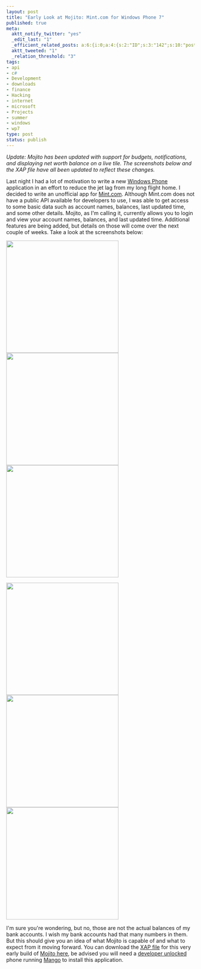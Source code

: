 ```yaml
--- 
layout: post
title: "Early Look at Mojito: Mint.com for Windows Phone 7"
published: true
meta: 
  aktt_notify_twitter: "yes"
  _edit_last: "1"
  _efficient_related_posts: a:6:{i:0;a:4:{s:2:"ID";s:3:"142";s:10:"post_title";s:48:"Optical Character Recognition on Windows Phone 7";s:7:"matches";s:1:"6";s:9:"permalink";s:84:"http://mbmccormick.com/2011/08/optical-character-recognition-ocr-on-windows-phone-7/";}i:1;a:4:{s:2:"ID";s:3:"135";s:10:"post_title";s:43:"Application Development for Windows Phone 7";s:7:"matches";s:1:"4";s:9:"permalink";s:75:"http://mbmccormick.com/2011/07/application-development-for-windows-phone-7/";}i:2;a:4:{s:2:"ID";s:2:"83";s:10:"post_title";s:51:"Deploying an Application to AppHarbor in 10 Minutes";s:7:"matches";s:1:"4";s:9:"permalink";s:83:"http://mbmccormick.com/2011/03/deploying-an-application-to-appharbor-in-10-minutes/";}i:3;a:4:{s:2:"ID";s:3:"158";s:10:"post_title";s:35:"Install Windows 8 on a Google Cr-48";s:7:"matches";s:1:"3";s:9:"permalink";s:67:"http://mbmccormick.com/2011/09/install-windows-8-on-a-google-cr-48/";}i:4;a:4:{s:2:"ID";s:2:"95";s:10:"post_title";s:34:"Enable Apple AirPrint on Windows 7";s:7:"matches";s:1:"3";s:9:"permalink";s:66:"http://mbmccormick.com/2011/04/enable-apple-airprint-on-windows-7/";}i:5;a:4:{s:2:"ID";s:2:"87";s:10:"post_title";s:55:"How I Launched 4sqtransit in Two Weeks on Windows Azure";s:7:"matches";s:1:"3";s:9:"permalink";s:87:"http://mbmccormick.com/2011/04/how-i-launched-4sqtransit-in-two-weeks-on-windows-azure/";}}
  aktt_tweeted: "1"
  _relation_threshold: "3"
tags: 
- api
- c#
- Development
- downloads
- finance
- Hacking
- internet
- microsoft
- Projects
- summer
- windows
- wp7
type: post
status: publish
---
```

<em>Update: Mojito has been updated with support for budgets, notifications, and displaying net worth balance on a live tile. The screenshots below and the XAP file have all been updated to reflect these changes.</em>

Last night I had a lot of motivation to write a new <a href="http://www.microsoft.com/windowsphone/en-us/default.aspx" target="_blank">Windows Phone</a> application in an effort to reduce the jet lag from my long flight home. I decided to write an unofficial app for <a href="https://www.mint.com/" target="_blank">Mint.com</a>. Although Mint.com does not have a public API available for developers to use, I was able to get access to some basic data such as account names, balances, last updated time, and some other details. Mojito, as I'm calling it, currently allows you to login and view your account names, balances, and last updated time. Additional features are being added, but details on those will come over the next couple of weeks. Take a look at the screenshots below:

<img class="alignnone size-full wp-image-146" title="0" src="http://mbmccormick.com/wp-content/uploads/2011/08/0.png" alt="" width="300" /> <img class="alignnone size-full wp-image-147" title="1" src="http://mbmccormick.com/wp-content/uploads/2011/08/11.png" alt="" width="300" /> <img class="alignnone size-full wp-image-148" title="2" src="http://mbmccormick.com/wp-content/uploads/2011/08/21.png" alt="" width="300" />

<img class="alignnone size-full wp-image-146" title="0" src="http://mbmccormick.com/wp-content/uploads/2011/08/3.png" alt="" width="300" /> <img class="alignnone size-full wp-image-147" title="1" src="http://mbmccormick.com/wp-content/uploads/2011/08/4.png" alt="" width="300" /> <img class="alignnone size-full wp-image-148" title="2" src="http://mbmccormick.com/wp-content/uploads/2011/08/6.png" alt="" width="300" />

I'm sure you're wondering, but no, those are not the actual balances of my bank accounts. I wish my bank accounts had that many numbers in them. But this should give you an idea of what Mojito is capable of and what to expect from it moving forward. You can download the <a href="http://forums.asp.net/t/1277554.aspx" target="_blank">XAP file</a> for this very early build of <a href="http://mbmccormick.com/files/Mojito.xap" target="_blank">Mojito here</a>, be advised you will need a <a href="http://cisforcoder.wordpress.com/2010/10/22/unlocking-your-wp7-device-for-app-development/" target="_blank">developer unlocked</a> phone running <a href="http://www.engadget.com/2011/06/27/windows-phone-7-5-mango-in-depth-preview-video/" target="_blank">Mango</a> to install this application.
